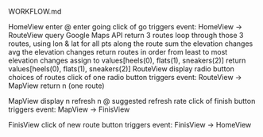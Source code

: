 WORKFLOW.md

HomeView
  enter @
  enter going
  click of go  triggers event:              HomeView -> RouteView
    query Google Maps API
      return 3 routes
    loop through those 3 routes,
      using lon & lat for all pts along the route
        sum the elevation changes
        avg the elevation changes
        return routes in order from least to most elevation changes
        assign to values[heels(0), flats(1), sneakers(2)]
        return values[heels(0), flats(1), sneakers(2)]
RouteView
  display radio button choices of routes
  click of one radio button triggers event:  RouteView -> MapView
    return n (one route)

MapView
  display n
  refresh n @ suggested refresh rate
  click of finish button triggers event:      MapView -> FinisView

FinisView
  click of new route button triggers event:   FinisView -> HomeView 
